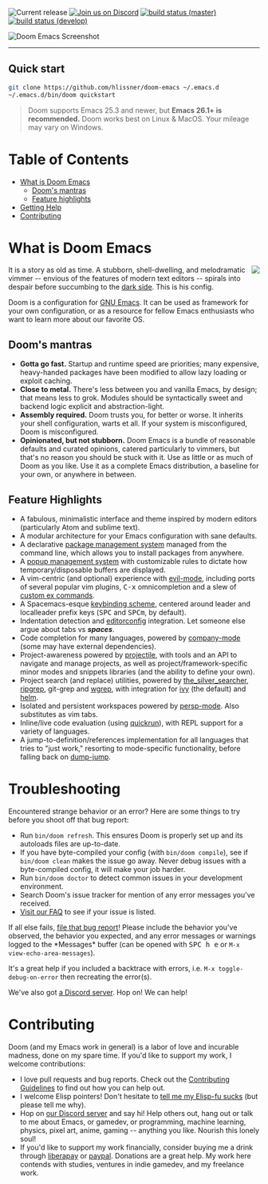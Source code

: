 ![Current release](https://img.shields.io/github/tag/hlissner/doom-emacs.svg?label=release&style=for-the-badge&color=blueviolet)
[![Join us on Discord](https://img.shields.io/badge/Discord-blue.svg?logo=discord&label=join&style=for-the-badge)](https://discord.gg/bcZ6P3y)
[![build status (master)](https://img.shields.io/travis/hlissner/doom-emacs/master.svg?label=master&style=flat-square)](https://travis-ci.org/hlissner/doom-emacs)
[![build status (develop)](https://img.shields.io/travis/hlissner/doom-emacs/develop.svg?label=develop&style=flat-square)](https://travis-ci.org/hlissner/doom-emacs)

![Doom Emacs Screenshot](https://raw.githubusercontent.com/hlissner/doom-emacs/screenshots/main.png)

<!--
<a href="docs/index.org">documentation</a>&nbsp; |&nbsp;
<a href="/../../tree/screenshots">screenshots</a>&nbsp; |&nbsp;
<a href="docs/contributing.org">getting started</a>&nbsp; |&nbsp;
<a href="docs/contributing.org">contribute</a>&nbsp; |&nbsp;
<a href="docs/faq.org">faq</a>
-->

- - -

Quick start
-----------

```bash
git clone https://github.com/hlissner/doom-emacs ~/.emacs.d
~/.emacs.d/bin/doom quickstart
```

> Doom supports Emacs 25.3 and newer, but **Emacs 26.1+ is recommended.** Doom
> works best on Linux & MacOS. Your mileage may vary on Windows.


Table of Contents
==================
- [What is Doom Emacs](#what-is-doom-emacs)
    - [Doom's mantras](#dooms-mantras)
    - [Feature highlights](#feature-highlights)
- [Getting Help](#getting-help)
- [Contributing](#contributing)


What is Doom Emacs
==================

<a href="http://ultravioletbat.deviantart.com/art/Yay-Evil-111710573">
  <img src="https://github.com/hlissner/doom-emacs/raw/screenshots/cacochan.png" align="right" />
</a>

It is a story as old as time. A stubborn, shell-dwelling, and melodramatic
vimmer -- envious of the features of modern text editors -- spirals into despair
before succumbing to the [dark side][url:evil-mode]. This is his config.

Doom is a configuration for [GNU Emacs](https://www.gnu.org/software/emacs/). It
can be used as framework for your own configuration, or as a resource for fellow
Emacs enthusiasts who want to learn more about our favorite OS.

Doom's mantras
--------------
- **Gotta go fast.** Startup and runtime speed are priorities; many expensive,
  heavy-handed packages have been modified to allow lazy loading or exploit
  caching.
- **Close to metal.** There's less between you and vanilla Emacs, by design;
  that means less to grok. Modules should be syntactically sweet and backend
  logic explicit and abstraction-light.
- **Assembly required.** Doom trusts you, for better or worse. It inherits your
  shell configuration, warts et all. If your system is misconfigured, Doom is
  misconfigured.
- **Opinionated, but not stubborn.** Doom Emacs is a bundle of reasonable
  defaults and curated opinions, catered particularly to vimmers, but that's no
  reason you should be stuck with it. Use as little or as much of Doom as you
  like. Use it as a complete Emacs distribution, a baseline for your own, or
  anywhere in between.

Feature Highlights
------------------
- A fabulous, minimalistic interface and theme inspired by modern editors
  (particularly Atom and sublime text).
- A modular architecture for your Emacs configuration with sane defaults.
- A declarative [package management system][doom:packages] managed from the
  command line, which allows you to install packages from anywhere.
- A [popup management system][doom:popups] with customizable rules to dictate
  how temporary/disposable buffers are displayed.
- A vim-centric (and optional) experience with [evil-mode][url:evil-mode],
  including ports of several popular vim plugins, <kbd>C-x</kbd> omnicompletion
  and a slew of [custom ex commands][doom:commands].
- A Spacemacs-esque [keybinding scheme][doom:bindings], centered around leader
  and localleader prefix keys (<kbd>SPC</kbd> and <kbd>SPC</kbd><kbd>m</kbd>, by
  default).
- Indentation detection and [editorconfig][url:editorconfig] integration. Let
  someone else argue about tabs vs ___***spaces***___.
- Code completion for many languages, powered by
  [company-mode][url:company-mode] (some may have external dependencies).
- Project-awareness powered by [projectile][url:projectile], with tools and an
  API to navigate and manage projects, as well as project/framework-specific
  minor modes and snippets libraries (and the ability to define your own).
- Project search (and replace) utilities, powered by
  [the_silver_searcher][url:the_silver_searcher], [ripgrep][url:ripgrep], git-grep and
  [wgrep][url:wgrep], with integration for [ivy][url:ivy] (the default) and
  [helm][url:helm].
- Isolated and persistent workspaces powered by [persp-mode][url:persp-mode].
  Also substitutes as vim tabs.
- Inline/live code evaluation (using [quickrun][url:quickrun]), with REPL
  support for a variety of languages.
- A jump-to-definition/references implementation for all languages that tries to
  "just work," resorting to mode-specific functionality, before falling back on
  [dump-jump][url:dump-jump].


Troubleshooting
===============

Encountered strange behavior or an error? Here are some things to try before you
shoot off that bug report:

- Run `bin/doom refresh`. This ensures Doom is properly set up and its autoloads
  files are up-to-date.
- If you have byte-compiled your config (with `bin/doom compile`), see if
  `bin/doom clean` makes the issue go away. Never debug issues with a
  byte-compiled config, it will make your job harder.
- Run `bin/doom doctor` to detect common issues in your development environment.
- Search Doom's issue tracker for mention of any error messages you've received.
- [Visit our FAQ][docs:faq] to see if your issue is listed.

If all else fails, [file that bug report][github:new-issue]! Please include the
behavior you've observed, the behavior you expected, and any error messages
or warnings logged to the \*Messages\* buffer (can be opened with <kbd>SPC h
e</kbd> or `M-x view-echo-area-messages`).

It's a great help if you included a backtrace with errors, i.e. `M-x
toggle-debug-on-error` then recreating the error(s).

We've also got [a Discord server][url:discord]. Hop on! We can help!


Contributing
============

Doom (and my Emacs work in general) is a labor of love and incurable madness,
done on my spare time. If you'd like to support my work, I welcome
contributions:

- I love pull requests and bug reports. Check out the [Contributing
  Guidelines][docs:contributing] to find out how you can help out.
- I welcome Elisp pointers! Don't hesitate to [tell me my Elisp-fu
  sucks][github:new-issue] (but please tell me why).
- Hop on [our Discord server][url:discord] and say hi! Help others out, hang out
  or talk to me about Emacs, or gamedev, or programming, machine learning,
  physics, pixel art, anime, gaming -- anything you like. Nourish this lonely
  soul!
- If you'd like to support my work financially, consider buying me a drink
  through [liberapay][url:liberapay] or [paypal][url:paypal]. Donations are a
  great help. My work here contends with studies, ventures in indie gamedev, and
  my freelance work.


[docs:wiki]: docs/index.org
[docs:wiki-quickstart]: docs/getting-started.org
[docs:wiki-modules]: docs/modules.org
[docs:wiki-customization]: docs/customize.org
[docs:contributing]: docs/contribute.org
[docs:faq]: docs/faq.org

[github:new-issue]: https://github.com/hlissner/doom-emacs/issues/new
[doom:bindings]: modules/config/default/+evil-bindings.el
[doom:commands]: modules/editor/evil/+commands.el
[doom:packages]: core/autoload/packages.el
[doom:popups]: modules/ui/popup/README.org

[url:discord]: https://discord.gg/bcZ6P3y
[url:liberapay]: https://liberapay.com/hlissner/donate
[url:paypal]: https://paypal.me/henriklissner/10

[url:company-mode]: https://github.com/company-mode/company-mode
[url:doom-themes]: https://github.com/hlissner/emacs-doom-themes
[url:dump-jump]: https://github.com/jacktasia/dumb-jump
[url:editorconfig]: http://editorconfig.org/
[url:evil-mode]: https://github.com/emacs-evil/evil
[url:helm]: https://github.com/emacs-helm/helm
[url:ivy]: https://github.com/abo-abo/swiper
[url:persp-mode]: https://github.com/Bad-ptr/persp-mode.el
[url:projectile]: https://github.com/bbatsov/projectile
[url:quelpa]: https://github.com/quelpa/quelpa
[url:quickrun]: https://github.com/syohex/emacs-quickrun
[url:ripgrep]: https://github.com/BurntSushi/ripgrep
[url:the_silver_searcher]: https://github.com/ggreer/the_silver_searcher
[url:use-package]: https://github.com/jwiegley/use-package
[url:wgrep]: https://github.com/mhayashi1120/Emacs-wgrep
